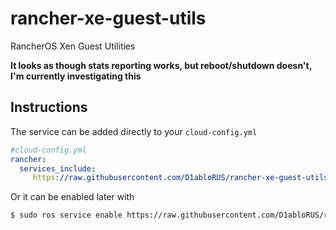 # rancher-xe-guest-utils
RancherOS Xen Guest Utilities

**It looks as though stats reporting works, but reboot/shutdown doesn't, I'm currently investigating this**

## Instructions
The service can be added directly to your `cloud-config.yml`
```yml
#cloud-config.yml
rancher:
  services_include:
     https://raw.githubusercontent.com/D1abloRUS/rancher-xe-guest-utils/master/xe-guest-utils.yml: true
```
Or it can be enabled later with
```bash
$ sudo ros service enable https://raw.githubusercontent.com/D1abloRUS/rancher-xe-guest-utils/master/xe-guest-utils.yml
```
